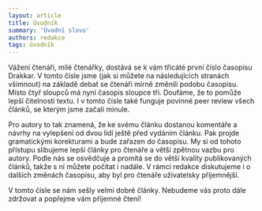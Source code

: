 ```yaml
---
layout: article
title: Úvodník
summary: 'Úvodní slovo'
authors: redakce
tags: úvodník
---
```


Vážení čtenáři, milé čtenářky,
dostává se k vám třicáté první číslo časopisu Drakkar. V tomto čísle jsme (jak si můžete na následujících stranách všimnout) na základě debat se čtenáři mírně
změnili podobu časopisu. Místo čtyř sloupců má nyní časopis sloupce tři. 
Doufáme,
že to pomůže lepší čitelnosti textu. I v tomto čísle také funguje povinné
peer review všech článků, se kterým jsme začali minule.

Pro autory to tak znamená, že ke svému článku dostanou komentáře a návrhy
na vylepšení od dvou lidí ještě před vydáním článku. Pak projde gramatickými
korekturami a bude zařazen do časopisu. My si od tohoto přístupu slibujeme
lepší články pro čtenáře a větší zpětnou vazbu pro autory. Podle nás se osvědčuje
a promítá se do větší kvality publikovaných článků, takže s ní můžete počítat
i nadále. V rámci redakce diskutujeme i o dalších změnách časopisu, aby
byl pro čtenáře uživatelsky příjemnější.

V tomto čísle se nám sešly velmi dobré články. Nebudeme vás proto dále zdržovat
a popřejme vám příjemné čtení!
